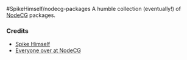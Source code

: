 #SpikeHimself/nodecg-packages
A humble collection (eventually!) of [NodeCG](https://github.com/nodecg/) packages.

### Credits
* [Spike Himself](http://team-colonslash.eu)
* [Everyone over at NodeCG](https://github.com/nodecg/)